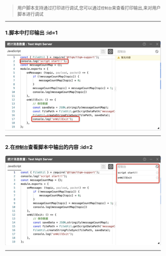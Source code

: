 > 用户脚本支持通过打印进行调试,您可以通过`控制台`来查看打印输出,来对用户脚本进行调试

---

### 1.脚本中打印输出 :id=1

![在脚本中输出](_media/debug/1.jpg ':size=600')

---

### 2.在`控制台`查看脚本中输出的内容 :id=2

![在控制台查看](_media/debug/2.jpg ':size=600')

---
